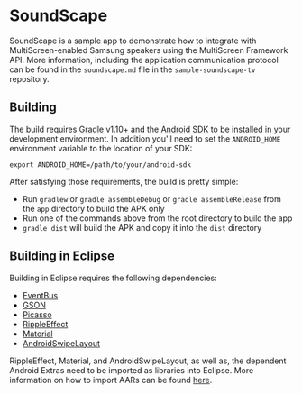 # SoundScape

SoundScape is a sample app to demonstrate how to integrate with MultiScreen-enabled Samsung
speakers using the MultiScreen Framework API. More information, including the application
communication protocol can be found in the `soundscape.md` file in the `sample-soundscape-tv` 
repository.

## Building

The build requires [Gradle](http://www.gradle.org/downloads)
v1.10+ and the [Android SDK](http://developer.android.com/sdk/index.html)
to be installed in your development environment. In addition you'll need to set
the `ANDROID_HOME` environment variable to the location of your SDK:

    export ANDROID_HOME=/path/to/your/android-sdk

After satisfying those requirements, the build is pretty simple:

* Run `gradlew` or `gradle assembleDebug` or `gradle assembleRelease` from the `app` directory to
  build the APK only
* Run one of the commands above from the root directory to build the app
* `gradle dist` will build the APK and copy it into the `dist` directory

## Building in Eclipse

Building in Eclipse requires the following dependencies:

* [EventBus](https://github.com/greenrobot/EventBus)
* [GSON](https://github.com/google/gson)
* [Picasso](https://github.com/square/picasso)
* [RippleEffect](https://github.com/traex/RippleEffect)
* [Material](https://github.com/rey5137/material)
* [AndroidSwipeLayout](https://github.com/daimajia/AndroidSwipeLayout)

RippleEffect, Material, and AndroidSwipeLayout, as well as, the dependent Android Extras need to be
imported as libraries into Eclipse. More information on how to import AARs can be found
[here](https://commonsware.com/blog/2014/07/03/consuming-aars-eclipse.html).
